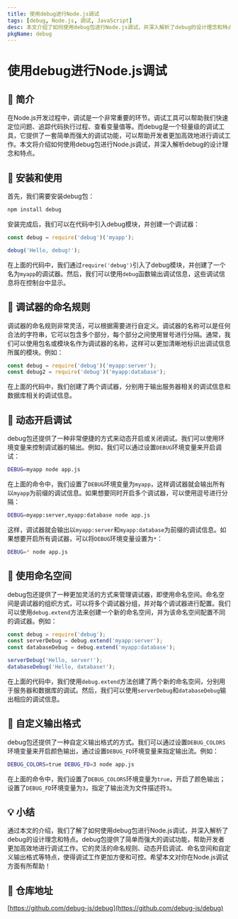 ```yaml
---
title: 使用debug进行Node.js调试
tags: [debug, Node.js, 调试, JavaScript]
desc: 本文介绍了如何使用debug包进行Node.js调试，并深入解析了debug的设计理念和特点。
pkgName: debug
---
```


# 使用debug进行Node.js调试

## 📌 简介

在Node.js开发过程中，调试是一个非常重要的环节。调试工具可以帮助我们快速定位问题、追踪代码执行过程、查看变量值等。而debug是一个轻量级的调试工具，它提供了一套简单而强大的调试功能，可以帮助开发者更加高效地进行调试工作。本文将介绍如何使用debug包进行Node.js调试，并深入解析debug的设计理念和特点。

## 🚀 安装和使用

首先，我们需要安装debug包：

```bash
npm install debug
```

安装完成后，我们可以在代码中引入debug模块，并创建一个调试器：

```javascript
const debug = require('debug')('myapp');

debug('Hello, debug!');
```

在上面的代码中，我们通过`require('debug')`引入了debug模块，并创建了一个名为`myapp`的调试器。然后，我们可以使用`debug`函数输出调试信息，这些调试信息将在控制台中显示。

## 🎯 调试器的命名规则

调试器的命名规则非常灵活，可以根据需要进行自定义。调试器的名称可以是任何合法的字符串，它可以包含多个部分，每个部分之间使用冒号进行分隔。通常，我们可以使用包名或模块名作为调试器的名称，这样可以更加清晰地标识出调试信息所属的模块。例如：

```javascript
const debug = require('debug')('myapp:server');
const debug2 = require('debug')('myapp:database');
```

在上面的代码中，我们创建了两个调试器，分别用于输出服务器相关的调试信息和数据库相关的调试信息。

## 🌟 动态开启调试

debug包还提供了一种非常便捷的方式来动态开启或关闭调试。我们可以使用环境变量来控制调试器的输出。例如，我们可以通过设置`DEBUG`环境变量来开启调试：

```bash
DEBUG=myapp node app.js
```

在上面的命令中，我们设置了`DEBUG`环境变量为`myapp`，这样调试器就会输出所有以`myapp`为前缀的调试信息。如果想要同时开启多个调试器，可以使用逗号进行分隔：

```bash
DEBUG=myapp:server,myapp:database node app.js
```

这样，调试器就会输出以`myapp:server`和`myapp:database`为前缀的调试信息。如果想要开启所有调试器，可以将`DEBUG`环境变量设置为`*`：

```bash
DEBUG=* node app.js
```

## 📝 使用命名空间

debug包还提供了一种更加灵活的方式来管理调试器，即使用命名空间。命名空间是调试器的组织方式，可以将多个调试器分组，并对每个调试器进行配置。我们可以使用`debug.extend`方法来创建一个新的命名空间，并为该命名空间配置不同的调试器。例如：

```javascript
const debug = require('debug');
const serverDebug = debug.extend('myapp:server');
const databaseDebug = debug.extend('myapp:database');

serverDebug('Hello, server!');
databaseDebug('Hello, database!');
```

在上面的代码中，我们使用`debug.extend`方法创建了两个新的命名空间，分别用于服务器和数据库的调试。然后，我们可以使用`serverDebug`和`databaseDebug`输出相应的调试信息。

## 🌈 自定义输出格式

debug包还提供了一种自定义输出格式的方式。我们可以通过设置`DEBUG_COLORS`环境变量来开启颜色输出，通过设置`DEBUG_FD`环境变量来指定输出流。例如：

```bash
DEBUG_COLORS=true DEBUG_FD=3 node app.js
```

在上面的命令中，我们设置了`DEBUG_COLORS`环境变量为`true`，开启了颜色输出；设置了`DEBUG_FD`环境变量为`3`，指定了输出流为文件描述符`3`。

## 💡 小结

通过本文的介绍，我们了解了如何使用debug包进行Node.js调试，并深入解析了debug的设计理念和特点。debug包提供了简单而强大的调试功能，帮助开发者更加高效地进行调试工作。它的灵活的命名规则、动态开启调试、命名空间和自定义输出格式等特点，使得调试工作更加方便和可控。希望本文对你在Node.js调试方面有所帮助！

## 🔗 仓库地址

[https://github.com/debug-js/debug](https://github.com/debug-js/debug)